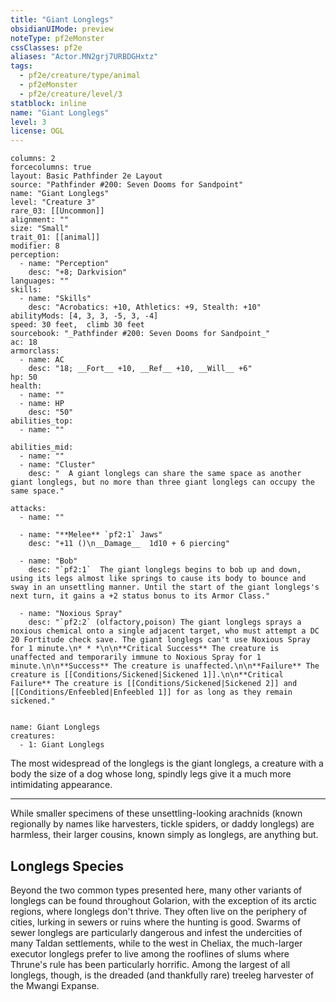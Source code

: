 ```yaml
---
title: "Giant Longlegs"
obsidianUIMode: preview
noteType: pf2eMonster
cssClasses: pf2e
aliases: "Actor.MN2grj7URBDGHxtz" 
tags:
  - pf2e/creature/type/animal
  - pf2eMonster
  - pf2e/creature/level/3
statblock: inline
name: "Giant Longlegs"
level: 3
license: OGL
---
```


```statblock
columns: 2
forcecolumns: true
layout: Basic Pathfinder 2e Layout
source: "Pathfinder #200: Seven Dooms for Sandpoint"
name: "Giant Longlegs"
level: "Creature 3"
rare_03: [[Uncommon]]
alignment: ""
size: "Small"
trait_01: [[animal]]
modifier: 8
perception:
  - name: "Perception"
    desc: "+8; Darkvision"
languages: ""
skills:
  - name: "Skills"
    desc: "Acrobatics: +10, Athletics: +9, Stealth: +10"
abilityMods: [4, 3, 3, -5, 3, -4]
speed: 30 feet,  climb 30 feet
sourcebook: "_Pathfinder #200: Seven Dooms for Sandpoint_"
ac: 18
armorclass:
  - name: AC
    desc: "18; __Fort__ +10, __Ref__ +10, __Will__ +6"
hp: 50
health:
  - name: ""
  - name: HP
    desc: "50"
abilities_top:
  - name: ""

abilities_mid:
  - name: ""
  - name: "Cluster"
    desc: "  A giant longlegs can share the same space as another giant longlegs, but no more than three giant longlegs can occupy the same space."

attacks:
  - name: ""

  - name: "**Melee** `pf2:1` Jaws"
    desc: "+11 ()\n__Damage__  1d10 + 6 piercing"

  - name: "Bob"
    desc: "`pf2:1`  The giant longlegs begins to bob up and down, using its legs almost like springs to cause its body to bounce and sway in an unsettling manner. Until the start of the giant longlegs's next turn, it gains a +2 status bonus to its Armor Class."

  - name: "Noxious Spray"
    desc: "`pf2:2` (olfactory,poison) The giant longlegs sprays a noxious chemical onto a single adjacent target, who must attempt a DC 20 Fortitude check save. The giant longlegs can't use Noxious Spray for 1 minute.\n* * *\n\n**Critical Success** The creature is unaffected and temporarily immune to Noxious Spray for 1 minute.\n\n**Success** The creature is unaffected.\n\n**Failure** The creature is [[Conditions/Sickened|Sickened 1]].\n\n**Critical Failure** The creature is [[Conditions/Sickened|Sickened 2]] and [[Conditions/Enfeebled|Enfeebled 1]] for as long as they remain sickened."
 
```

```encounter-table
name: Giant Longlegs
creatures:
  - 1: Giant Longlegs
```



The most widespread of the longlegs is the giant longlegs, a creature with a body the size of a dog whose long, spindly legs give it a much more intimidating appearance.

* * *

While smaller specimens of these unsettling-looking arachnids (known regionally by names like harvesters, tickle spiders, or daddy longlegs) are harmless, their larger cousins, known simply as longlegs, are anything but.

## Longlegs Species

Beyond the two common types presented here, many other variants of longlegs can be found throughout Golarion, with the exception of its arctic regions, where longlegs don't thrive. They often live on the periphery of cities, lurking in sewers or ruins where the hunting is good. Swarms of sewer longlegs are particularly dangerous and infest the undercities of many Taldan settlements, while to the west in Cheliax, the much-larger executor longlegs prefer to live among the rooflines of slums where Thrune's rule has been particularly horrific. Among the largest of all longlegs, though, is the dreaded (and thankfully rare) treeleg harvester of the Mwangi Expanse.
